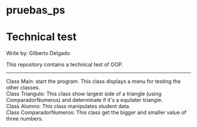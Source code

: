 # pruebas_ps
# Technical test
Write by: Gilberto Delgado

This repository contains a technical test of OOP.

--------
Class Main: start the program. This class displays a menu for testing the other classes.<br>
Class Triangulo: This class show largest side of a triangle (using ComparadorNumeros) and determinate if it's a equilater triangle.<br>
Class Alumno: This class manipulates student data.<br>
Class ComparadorNumeros: This class get the bigger and smaller value of three numbers.
